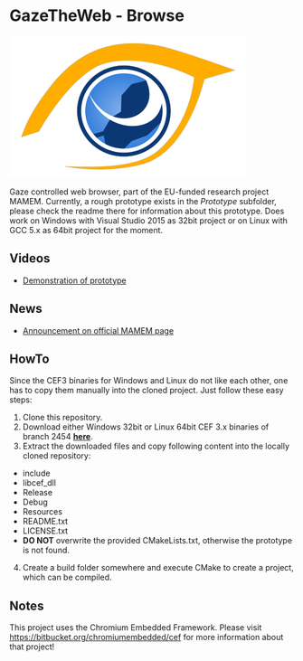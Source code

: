 # GazeTheWeb - Browse

![Logo](media/Logo.png)

Gaze controlled web browser, part of the EU-funded research project MAMEM. Currently, a rough prototype exists in the _Prototype_ subfolder, please check the readme there for information about this prototype. Does work on Windows with Visual Studio 2015 as 32bit project or on Linux with GCC 5.x as 64bit project for the moment.

## Videos
* [Demonstration of prototype](https://www.youtube.com/watch?v=zj1u6QTmk5k)

## News
* [Announcement on official MAMEM page](http://www.mamem.eu/gazetheweb-prototype-for-gaze-controlled-browsing-the-web)

## HowTo
Since the CEF3 binaries for Windows and Linux do not like each other, one has to copy them manually into the cloned project. Just follow these easy steps:

1. Clone this repository.
2. Download either Windows 32bit or Linux 64bit CEF 3.x binaries of branch 2454 [**here**](https://cefbuilds.com/#branch_2454).
3. Extract the downloaded files and copy following content into the locally cloned repository:
  * include
  * libcef_dll
  * Release
  * Debug
  * Resources
  * README.txt
  * LICENSE.txt
  * **DO NOT** overwrite the provided CMakeLists.txt, otherwise the prototype is not found.
4. Create a build folder somewhere and execute CMake to create a project, which can be compiled.

## Notes
This project uses the Chromium Embedded Framework. Please visit https://bitbucket.org/chromiumembedded/cef for more information about that project!
